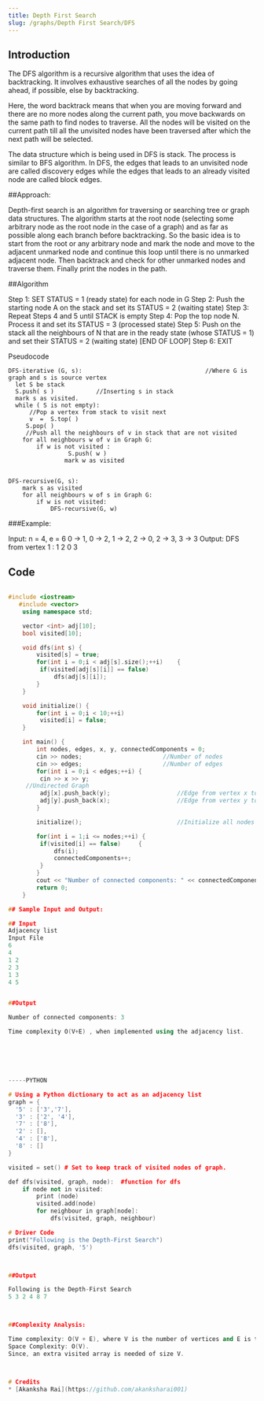 ```yaml
---
title: Depth First Search
slug: /graphs/Depth First Search/DFS
---
```



## Introduction

The DFS algorithm is a recursive algorithm that uses the idea of backtracking. 
It involves exhaustive searches of all the nodes by going ahead, if possible, else by backtracking.

Here, the word backtrack means that when you are moving forward and there are no more nodes along the current path,
you move backwards on the same path to find nodes to traverse. All the nodes will be visited on the current path till all the
unvisited nodes have been traversed after which the next path will be selected.

The data structure which is being used in DFS is stack. The process is similar to BFS algorithm. 
In DFS, the edges that leads to an unvisited node are called discovery edges
while the edges that leads to an already visited node are called block edges.  




##Approach: 

 Depth-first search is an algorithm for traversing or searching tree or graph data structures.
 The algorithm starts at the root node (selecting some arbitrary node as the root node in the case of a graph) and
 as far as possible along each branch before backtracking. So the basic idea is to start from the root or any arbitrary node 
 and mark the node and move to the adjacent unmarked node and continue this loop until there is no unmarked adjacent node. 
 Then backtrack and check for other unmarked nodes and traverse them. Finally print the nodes in the path.






##Algorithm

Step 1: SET STATUS = 1 (ready state) for each node in G
Step 2: Push the starting node A on the stack and set its STATUS = 2 (waiting state)
Step 3: Repeat Steps 4 and 5 until STACK is empty
Step 4: Pop the top node N. Process it and set its STATUS = 3 (processed state)
Step 5: Push on the stack all the neighbours of N that are in the ready state (whose STATUS = 1) and set their
STATUS = 2 (waiting state)
[END OF LOOP]
Step 6: EXIT 





Pseudocode

    DFS-iterative (G, s):                                   //Where G is graph and s is source vertex
      let S be stack
      S.push( s )            //Inserting s in stack 
      mark s as visited.
      while ( S is not empty):
          //Pop a vertex from stack to visit next
          v  =  S.top( )
         S.pop( )
         //Push all the neighbours of v in stack that are not visited   
        for all neighbours w of v in Graph G:
            if w is not visited :
                     S.push( w )         
                    mark w as visited


    DFS-recursive(G, s):
        mark s as visited
        for all neighbours w of s in Graph G:
            if w is not visited:
                DFS-recursive(G, w)






###Example: 

Input: n = 4, e = 6 
0 -> 1, 0 -> 2, 1 -> 2, 2 -> 0, 2 -> 3, 3 -> 3 
Output: DFS from vertex 1 : 1 2 0 3 





## Code
``` C++

#include <iostream>
   #include <vector>
    using namespace std;

    vector <int> adj[10];
    bool visited[10];

    void dfs(int s) {
        visited[s] = true;
        for(int i = 0;i < adj[s].size();++i)    {
         if(visited[adj[s][i]] == false)
             dfs(adj[s][i]);
        }
    }

    void initialize() {
        for(int i = 0;i < 10;++i)
         visited[i] = false;
    }

    int main() {
        int nodes, edges, x, y, connectedComponents = 0;
        cin >> nodes;                       //Number of nodes
        cin >> edges;                       //Number of edges
        for(int i = 0;i < edges;++i) {
         cin >> x >> y;     
     //Undirected Graph 
         adj[x].push_back(y);                   //Edge from vertex x to vertex y
         adj[y].push_back(x);                   //Edge from vertex y to vertex x
        }

        initialize();                           //Initialize all nodes as not visited

        for(int i = 1;i <= nodes;++i) {
         if(visited[i] == false)     {
             dfs(i);
             connectedComponents++;
         }
        }
        cout << "Number of connected components: " << connectedComponents << endl;
        return 0;
    }

## Sample Input and Output:

## Input 
Adjacency list
Input File
6
4
1 2
2 3
1 3
4 5


##Output

Number of connected components: 3

Time complexity O(V+E) , when implemented using the adjacency list.






-----PYTHON

# Using a Python dictionary to act as an adjacency list
graph = {
  '5' : ['3','7'],
  '3' : ['2', '4'],
  '7' : ['8'],
  '2' : [],
  '4' : ['8'],
  '8' : []
}

visited = set() # Set to keep track of visited nodes of graph.

def dfs(visited, graph, node):  #function for dfs 
    if node not in visited:
        print (node)
        visited.add(node)
        for neighbour in graph[node]:
            dfs(visited, graph, neighbour)

# Driver Code
print("Following is the Depth-First Search")
dfs(visited, graph, '5')



##Output

Following is the Depth-First Search
5 3 2 4 8 7



##Complexity Analysis: 

Time complexity: O(V + E), where V is the number of vertices and E is the number of edges in the graph.
Space Complexity: O(V). 
Since, an extra visited array is needed of size V.



# Credits
* [Akanksha Rai](https://github.com/akanksharai001) 
